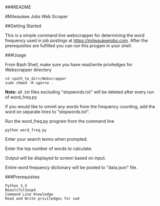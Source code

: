 ###README

#Milwaukee Jobs Web Scraper

##Getting Started

This is a simple command line webscrapper for determining the word frequency used in job postings at https://milwaukeejobs.com. After the prerequisites are fulfilled you can run this progam in your shell. 	

###Usage


From Bash Shell, make sure you have read/write priviledges for Webscrapper directory
```
cd <path_to_dir>/Webscrapper
sudo chmod -R ugo+rw .
```

**Note:** all .txt files excluding "stopwords.txt" will be deleted after every run of word_freq.py

If you would like to ommit any words from the frequency counting, add the word on separate lines to "stopwords.txt". 

Run the word_freq.py program from the command line
```
python word_freq.py
```

Enter your search terms when prompted. 

Enter the top number of words to calculate. 

Output will be displayed to screen based on input. 

Entire word frequency dictionary will be posted to "data.json" file. 

###Prerequisites

```
Python 3.X
BeautifulSoup4
Command Line Knowledge
Read and Write priviledges for cwd
```
